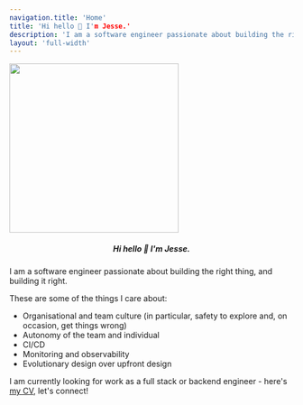 ```yaml
---
navigation.title: 'Home'
title: 'Hi hello 👋 I'm Jesse.'
description: 'I am a software engineer passionate about building the right thing, and building it right.'
layout: 'full-width'
---
```


<img src="me.jpg" width="300" style="margin-left: auto; margin-right: auto;"/>

<h5 style="text-align: center;">Hi hello 👋 I'm Jesse.</h5>

I am a software engineer passionate about building the right thing, and
building it right.

These are some of the things I care about:
- Organisational and team culture (in particular, safety to explore and, on occasion, get things wrong)
- Autonomy of the team and individual
- CI/CD
- Monitoring and observability
- Evolutionary design over upfront design

I am currently looking for work as a full stack or backend engineer - here's <a href="Jesse Bellingham CV.pdf" target="_blank" download="Jesse Bellingham CV.pdf">my CV</a>, let's connect!